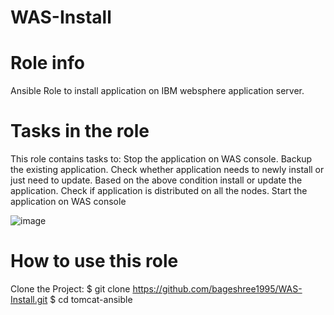 # WAS-Install
# Role info

Ansible Role to install application on IBM websphere application server.

# Tasks in the role

This role contains tasks to:
Stop the application on WAS console.
Backup the existing application.
Check whether application needs to newly install or just need to update.
Based on the above condition install or update the application.
Check if application is distributed on all the nodes.
Start the application on WAS console

![image](https://user-images.githubusercontent.com/78317929/118358903-8e317c00-b59e-11eb-9f76-b8204269193f.png)

# How to use this role
Clone the Project:
$ git clone https://github.com/bageshree1995/WAS-Install.git
$ cd tomcat-ansible
